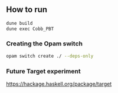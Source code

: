 

## How to run

```sh
dune build
dune exec Cobb_PBT
```

### Creating the Opam switch

```sh
opam switch create ./ --deps-only
```

### Future Target experiment

<https://hackage.haskell.org/package/target>
